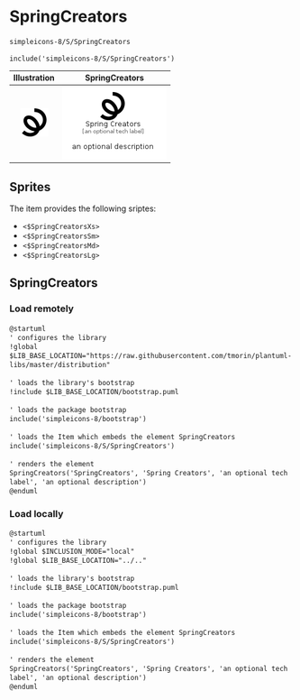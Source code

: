 # SpringCreators


```text
simpleicons-8/S/SpringCreators
```

```text
include('simpleicons-8/S/SpringCreators')
```



| Illustration | SpringCreators |
| :---: | :---: |
| ![illustration for Illustration](../../simpleicons-8/S/SpringCreators.png) | ![illustration for SpringCreators](../../simpleicons-8/S/SpringCreators.Local.png) |



## Sprites
The item provides the following sriptes:

- `<$SpringCreatorsXs>`
- `<$SpringCreatorsSm>`
- `<$SpringCreatorsMd>`
- `<$SpringCreatorsLg>`





## SpringCreators

### Load remotely
```plantuml
@startuml
' configures the library
!global $LIB_BASE_LOCATION="https://raw.githubusercontent.com/tmorin/plantuml-libs/master/distribution"

' loads the library's bootstrap
!include $LIB_BASE_LOCATION/bootstrap.puml

' loads the package bootstrap
include('simpleicons-8/bootstrap')

' loads the Item which embeds the element SpringCreators
include('simpleicons-8/S/SpringCreators')

' renders the element
SpringCreators('SpringCreators', 'Spring Creators', 'an optional tech label', 'an optional description')
@enduml
```

### Load locally
```plantuml
@startuml
' configures the library
!global $INCLUSION_MODE="local"
!global $LIB_BASE_LOCATION="../.."

' loads the library's bootstrap
!include $LIB_BASE_LOCATION/bootstrap.puml

' loads the package bootstrap
include('simpleicons-8/bootstrap')

' loads the Item which embeds the element SpringCreators
include('simpleicons-8/S/SpringCreators')

' renders the element
SpringCreators('SpringCreators', 'Spring Creators', 'an optional tech label', 'an optional description')
@enduml
```

